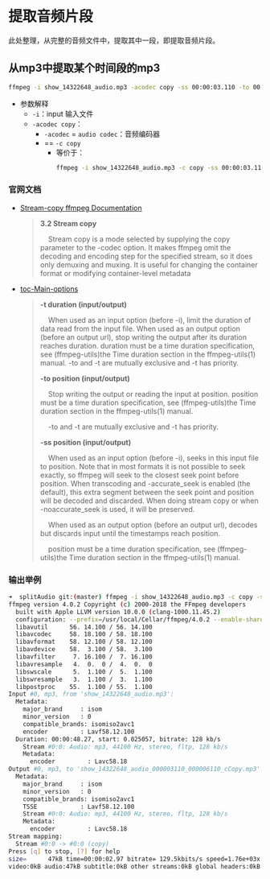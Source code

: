 # 提取音频片段

此处整理，从完整的音频文件中，提取其中一段，即提取音频片段。

## 从mp3中提取某个时间段的mp3

```bash
ffmpeg -i show_14322648_audio.mp3 -acodec copy -ss 00:00:03.110 -to 00:00:06.110 show_14322648_audio_000003110_000006110.mp3
```
* 参数解释
  * `-i`：input 输入文件
  * `-acodec copy`：
    * `-acodec` = `audio codec`：音频编码器
    * == `-c copy`
      * 等价于：
          ```bash
          ffmpeg -i show_14322648_audio.mp3 -c copy -ss 00:00:03.110 -to 00:00:06.110 show_14322648_audio_000003110_000006110_cCopy.mp3
          ```

### 官网文档

* [Stream-copy ffmpeg Documentation](https://www.ffmpeg.org/ffmpeg-all.html#Stream-copy)
  > **3.2 Stream copy**
  > 
  > &nbsp;&nbsp;&nbsp;&nbsp;Stream copy is a mode selected by supplying the copy parameter to the -codec option. It makes ffmpeg omit the decoding and encoding step for the specified stream, so it does only demuxing and muxing. It is useful for changing the container format or modifying container-level metadata
* [toc-Main-options](https://www.ffmpeg.org/ffmpeg-all.html#toc-Main-options)
  > **-t duration (input/output)**
  > 
  > &nbsp;&nbsp;&nbsp;&nbsp;When used as an input option (before -i), limit the duration of data read from the input file.
  When used as an output option (before an output url), stop writing the output after its duration reaches duration.
  duration must be a time duration specification, see (ffmpeg-utils)the Time duration section in the ffmpeg-utils(1) manual.
  -to and -t are mutually exclusive and -t has priority.
  > 
  > **-to position (input/output)**
  > 
  > &nbsp;&nbsp;&nbsp;&nbsp;Stop writing the output or reading the input at position. position must be a time duration specification, see (ffmpeg-utils)the Time duration section in the ffmpeg-utils(1) manual.
  > 
  > &nbsp;&nbsp;&nbsp;&nbsp;-to and -t are mutually exclusive and -t has priority.
  > 
  > **-ss position (input/output)**
  > 
  > &nbsp;&nbsp;&nbsp;&nbsp;When used as an input option (before -i), seeks in this input file to position. Note that in most formats it is not possible to seek exactly, so ffmpeg will seek to the closest seek point before position. When transcoding and -accurate_seek is enabled (the default), this extra segment between the seek point and position will be decoded and discarded. When doing stream copy or when -noaccurate_seek is used, it will be preserved.
  > 
  > &nbsp;&nbsp;&nbsp;&nbsp;When used as an output option (before an output url), decodes but discards input until the timestamps reach position.
  > 
  > &nbsp;&nbsp;&nbsp;&nbsp;position must be a time duration specification, see (ffmpeg-utils)the Time duration section in the ffmpeg-utils(1) manual.

### 输出举例

```bash
➜  splitAudio git:(master) ffmpeg -i show_14322648_audio.mp3 -c copy -ss 00:00:03.110 -to 00:00:06.110 show_14322648_audio_000003110_000006110_cCopy.mp3
ffmpeg version 4.0.2 Copyright (c) 2000-2018 the FFmpeg developers
  built with Apple LLVM version 10.0.0 (clang-1000.11.45.2)
  configuration: --prefix=/usr/local/Cellar/ffmpeg/4.0.2 --enable-shared --enable-pthreads --enable-version3 --enable-hardcoded-tables --enable-avresample --cc=clang --host-cflags= --host-ldflags= --enable-gpl --enable-libass --enable-libfdk-aac --enable-libfontconfig --enable-libfreetype --enable-libmp3lame --enable-libopus --enable-libvorbis --enable-libvpx --enable-libx264 --enable-libx265 --enable-libxvid --enable-opencl --enable-videotoolbox --disable-lzma --enable-nonfree
  libavutil      56. 14.100 / 56. 14.100
  libavcodec     58. 18.100 / 58. 18.100
  libavformat    58. 12.100 / 58. 12.100
  libavdevice    58.  3.100 / 58.  3.100
  libavfilter     7. 16.100 /  7. 16.100
  libavresample   4.  0.  0 /  4.  0.  0
  libswscale      5.  1.100 /  5.  1.100
  libswresample   3.  1.100 /  3.  1.100
  libpostproc    55.  1.100 / 55.  1.100
Input #0, mp3, from 'show_14322648_audio.mp3':
  Metadata:
    major_brand     : isom
    minor_version   : 0
    compatible_brands: isomiso2avc1
    encoder         : Lavf58.12.100
  Duration: 00:00:48.27, start: 0.025057, bitrate: 128 kb/s
    Stream #0:0: Audio: mp3, 44100 Hz, stereo, fltp, 128 kb/s
    Metadata:
      encoder         : Lavc58.18
Output #0, mp3, to 'show_14322648_audio_000003110_000006110_cCopy.mp3':
  Metadata:
    major_brand     : isom
    minor_version   : 0
    compatible_brands: isomiso2avc1
    TSSE            : Lavf58.12.100
    Stream #0:0: Audio: mp3, 44100 Hz, stereo, fltp, 128 kb/s
    Metadata:
      encoder         : Lavc58.18
Stream mapping:
  Stream #0:0 -> #0:0 (copy)
Press [q] to stop, [?] for help
size=      47kB time=00:00:02.97 bitrate= 129.5kbits/s speed=1.76e+03x
video:0kB audio:47kB subtitle:0kB other streams:0kB global headers:0kB muxing overhead: 1.173211%
```
